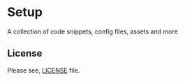 # Setup

A collection of code snippets, config files, assets and more

## License

Please see, [LICENSE](https://github.com/PedroZC90/setup/tree/master/LICENSE) file.
